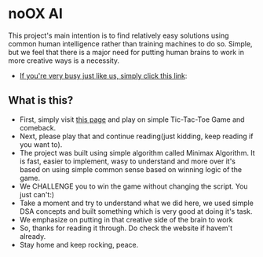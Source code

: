 # noOX AI

This project's main intention is to find relatively easy solutions using common human intelligence rather than training machines to do so. Simple, but we feel that there is a major need for putting human brains to work in more creative ways is a necessity.

* [If you're very busy just like us, simply click this link](https://phanindra-max.github.io/xxx-hurray/):  

## What is this?
* First, simply visit [this page](https://phanindra-max.github.io/xxx-hurray/) and play on simple Tic-Tac-Toe Game and comeback.
* Next, please play that and continue reading(just kidding, keep reading if you want to).
* The project was built using simple algorithm called Minimax Algorithm. It is fast, easier to implement, wasy to understand and more over it's based on using simple common sense based on winning logic of the game.
* We CHALLENGE you to win the game without changing the script. You just can't:)
* Take a moment and try to understand what we did here, we used simple DSA concepts and built something which is very good at doing it's task.
* We emphasize on putting in that creative side of the brain to work
* So, thanks for reading it through. Do check the website if havem't already.
* Stay home and keep rocking, peace.

